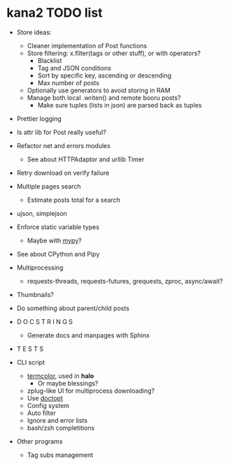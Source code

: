 # kana2 TODO list

- Store ideas:
  - Cleaner implementation of Post functions
  - Store filtering: x.filter(tags or other stuff), or with operators?
    - Blacklist
    - Tag and JSON conditions
    - Sort by specific key, ascending or descending
    - Max number of posts
  - Optionally use generators to avoid storing in RAM
  - Manage both local .writen() and remote booru posts?
    - Make sure tuples (lists in json) are parsed back as tuples     

- Prettier logging
- Is attr lib for Post really useful?

- Refactor net and errors modules
    - See about HTTPAdaptor and urllib Timer
- Retry download on verify failure

- Multiple pages search
  - Estimate posts total for a search

- ujson, simplejson
- Enforce static variable types
  - Maybe with [mypy](https://github.com/python/mypy)?
- See about CPython and Pipy

- Multiprocessing
  - requests-threads, requests-futures, grequests, zproc, async/await?

- Thumbnails?

- Do something about parent/child posts

- D O C S T R I N G S
    - Generate docs and manpages with Sphinx
- T E S T S

- CLI script
    - [termcolor](https://pypi.python.org/pypi/termcolor), used in **halo**
      - Or maybe blessings?
    - zplug-like UI for multiprocess downloading?
    - Use [doctopt](https://docopt.readthedocs.io/en/latest/)
    - Config system
    - Auto filter
    - Ignore and error lists
    - bash/zsh completitions

- Other programs
    - Tag subs management
